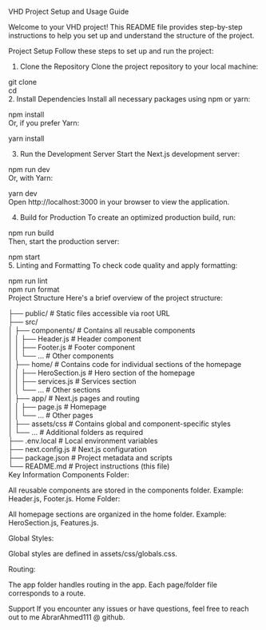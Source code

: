 VHD Project Setup and Usage Guide

Welcome to your VHD project! This README file provides step-by-step instructions to help you set up and understand the structure of the project.

Project Setup
Follow these steps to set up and run the project:

1. Clone the Repository
Clone the project repository to your local machine:


git clone <repository-url>  
cd <repository-folder>  
2. Install Dependencies
Install all necessary packages using npm or yarn:



npm install  
Or, if you prefer Yarn:


yarn install  

3. Run the Development Server
Start the Next.js development server:



npm run dev  
Or, with Yarn:



yarn dev  
Open http://localhost:3000 in your browser to view the application.

4. Build for Production
To create an optimized production build, run:


npm run build  
Then, start the production server:

npm start  
5. Linting and Formatting
To check code quality and apply formatting:


npm run lint  
npm run format  
Project Structure
Here's a brief overview of the project structure:

├── public/                  # Static files accessible via root URL  
├── src/  
│   ├── components/          # Contains all reusable components  
│   │   ├── Header.js        # Header component  
│   │   ├── Footer.js        # Footer component  
│   │   └── ...              # Other components  
│   ├── home/                # Contains code for individual sections of the homepage  
│   │   ├── HeroSection.js   # Hero section of the homepage  
│   │   ├── services.js      # Services section  
│   │   └── ...              # Other sections  
│   ├── app/               # Next.js pages and routing  
│   │   ├── page.js         # Homepage  
│   │   └── ...              # Other pages  
│   ├── assets/css           # Contains global and component-specific styles   
│   └── ...                  # Additional folders as required  
├── .env.local               # Local environment variables  
├── next.config.js           # Next.js configuration  
├── package.json             # Project metadata and scripts  
└── README.md                # Project instructions (this file)  
Key Information
Components Folder:

All reusable components are stored in the components folder.
Example: Header.js, Footer.js.
Home Folder:

All homepage sections are organized in the home folder.
Example: HeroSection.js, Features.js.

Global Styles:

Global styles are defined in assets/css/globals.css.

Routing:

The app folder handles routing in the app. Each page/folder file corresponds to a route.

Support
If you encounter any issues or have questions, feel free to reach out to me AbrarAhmed111 @ github.
